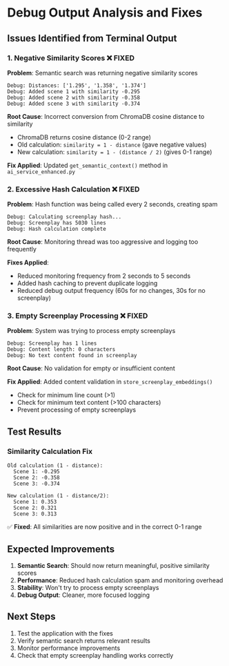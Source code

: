 # Debug Output Analysis and Fixes

## Issues Identified from Terminal Output

### 1. **Negative Similarity Scores** ❌ FIXED
**Problem**: Semantic search was returning negative similarity scores
```
Debug: Distances: ['1.295', '1.358', '1.374']
Debug: Added scene 1 with similarity -0.295
Debug: Added scene 2 with similarity -0.358
Debug: Added scene 3 with similarity -0.374
```

**Root Cause**: Incorrect conversion from ChromaDB cosine distance to similarity
- ChromaDB returns cosine distance (0-2 range)
- Old calculation: `similarity = 1 - distance` (gave negative values)
- New calculation: `similarity = 1 - (distance / 2)` (gives 0-1 range)

**Fix Applied**: Updated `get_semantic_context()` method in `ai_service_enhanced.py`

### 2. **Excessive Hash Calculation** ❌ FIXED
**Problem**: Hash function was being called every 2 seconds, creating spam
```
Debug: Calculating screenplay hash...
Debug: Screenplay has 5030 lines
Debug: Hash calculation complete
```

**Root Cause**: Monitoring thread was too aggressive and logging too frequently

**Fixes Applied**:
- Reduced monitoring frequency from 2 seconds to 5 seconds
- Added hash caching to prevent duplicate logging
- Reduced debug output frequency (60s for no changes, 30s for no screenplay)

### 3. **Empty Screenplay Processing** ❌ FIXED
**Problem**: System was trying to process empty screenplays
```
Debug: Screenplay has 1 lines
Debug: Content length: 0 characters
Debug: No text content found in screenplay
```

**Root Cause**: No validation for empty or insufficient content

**Fix Applied**: Added content validation in `store_screenplay_embeddings()`
- Check for minimum line count (>1)
- Check for minimum text content (>100 characters)
- Prevent processing of empty screenplays

## Test Results

### Similarity Calculation Fix
```
Old calculation (1 - distance):
  Scene 1: -0.295
  Scene 2: -0.358
  Scene 3: -0.374

New calculation (1 - distance/2):
  Scene 1: 0.353
  Scene 2: 0.321
  Scene 3: 0.313
```

✅ **Fixed**: All similarities are now positive and in the correct 0-1 range

## Expected Improvements

1. **Semantic Search**: Should now return meaningful, positive similarity scores
2. **Performance**: Reduced hash calculation spam and monitoring overhead
3. **Stability**: Won't try to process empty screenplays
4. **Debug Output**: Cleaner, more focused logging

## Next Steps

1. Test the application with the fixes
2. Verify semantic search returns relevant results
3. Monitor performance improvements
4. Check that empty screenplay handling works correctly 